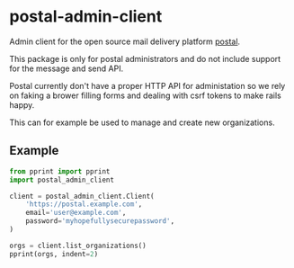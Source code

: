 
# postal-admin-client

Admin client for the open source mail delivery platform
[postal](https://github.com/atech/postal).

This package is only for postal administrators
and do not include support for the message and send API.

Postal currently don't have a proper HTTP API for administation
so we rely on faking a brower filling forms and dealing with
csrf tokens to make rails happy.

This can for example be used to manage and create new organizations.

## Example

```python
from pprint import pprint
import postal_admin_client

client = postal_admin_client.Client(
    'https://postal.example.com',
    email='user@example.com',
    password='myhopefullysecurepassword',
)

orgs = client.list_organizations()
pprint(orgs, indent=2)
```
